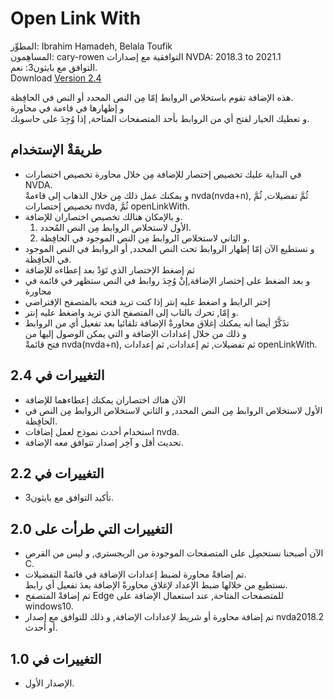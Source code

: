 # Open Link With #

المطوِّر: Ibrahim Hamadeh, Belala Toufik  
المساهِمون: cary-rowen
التوافقية مع إصدارات NVDA: 2018.3 to 2021.1  
التوافق مع بايثون3: نعم.  
Download [Version 2.4][1]  

هذه الإضافة تقوم باستخلاص الروابط إمّا مِن النص المحدد أو النص في الحافِظة.  
و إظهارها في قاءمة في محاورة  
و تعطيك الخيار لفتح أي من الروابط بأحد المتصفحات المتاحة, إذا وُجِدَ على حاسوبك.   

## طريقةْ الإستخدام

*	في البداية عليك تخصيص إختصار للإضافة مِن خلال محاورة تخصيص اختصارات NVDA.  
و يمكنك عمل ذلك مِن خلال الذهاب إلى قاءمةْ nvda(nvda+n), ثُمَّ تفضيلات, ثُمَّ تخصيص إختصارات nvda, ثُمَّ openLinkWith.  
*	و بالإمكان هنالك تخصيص اختصاران للإضافة.  
	1.	الأول لاستخلاص الروابط مِن النص المُحدد.  
	2.	و الثاني لاستخلاص الروابط مِن النص الموجود في الحافِظة.  
*	و تستطيع الآن إمّا إظهار الروابط تحت النص المحدد, أو الروابط في النص الموجود في الحافِظة.  
*	ثم إضغط الإختصار الذي تَوَدْ بعد إعطاءه للإضافة  
*	و بعد الضغط على إختصار الإضافة,إنْ وُجِدَ روابط في النص ستظهر في قائمة في محاورة  
*	إختر الرابط و اضغط عليه إنتر إذا كنت تريد فتحه بالمتصفح الإفتراضي  
*	و إمّا, تحرك بالتاب إلى المتصفح الذي تريد واضغط عليه إنتر.  
*	تذَكَّرْ أيضا أنه يمكنك إغلاق محاورةْ الإضافة تلقائيا بعد تفعيل أي من الروابط  
و ذلك من خلال إعدادات الإضافة و التي يمكن الوصول إليها من  
فتح قائمةْ nvda(nvda+n), ثم تفضيلات, ثم إعدادات, ثم إعدادات openLinkWith.  

## التغييرات في  2.4 ##

*	الآن هناك اختصاران يمكنك إعطاءهما للإضافة  
*	الأول لاستخلاص الروابط مِن النص المحدد, و الثاني لاستخلاص الروابط مِن النص في الحافِظة.  
*	استخدام أحدث نموذج لعمل إضافات nvda.  
*	تحديث أقل و آخِر إصدار تتوافق معه الإضافة.  

## التغييرات في  2.2 ##
*	تأكيد التوافق مع بايثون3.  

## التغييرات التي طرأت على  2.0 ##

*	الآن أصبحنا نستحصِل على المتصفحات الموجودة من الريجستري, و ليس من القرص C.  
*	تم إضافةْ محاورة لضبط إعدادات الإضافة في قائمةْ التفضيلات.  
نستطيع من خلالها ضبط الإعداد لإغلاق محاورةْ الإضافة بعدَ تفعيل أي رابط.  
*	تم إضافةْ المتصفح Edge للمتصفحات المتاحة, عند استعمال الإضافة على windows10.  
*	تم إضافة محاورة أو شريط لإعدادات الإضافة, و ذلك للتوافق مع إصدار nvda2018.2 أو أحدث.  

## التغييرات في 1.0 ##

*	الإصدار الأول.  

[1]: https://github.com/ibrahim-s/openLinkWith/releases/download/2.4/openLinkWith-2.4.nvda-addon
